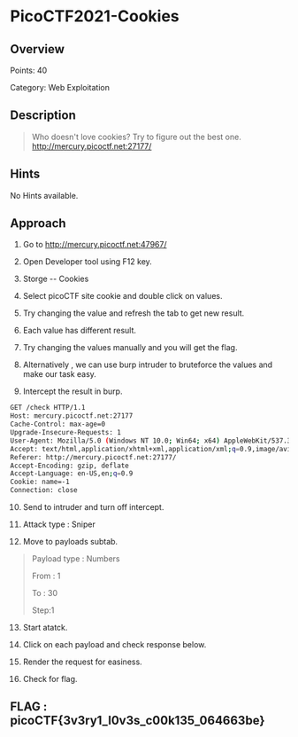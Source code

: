 # PicoCTF2021-Cookies

## Overview

Points: 40

Category: Web Exploitation

## Description

>Who doesn't love cookies? Try to figure out the best one. http://mercury.picoctf.net:27177/


## Hints
No Hints available.

## Approach 

1. Go to http://mercury.picoctf.net:47967/


2. Open Developer tool using F12 key. 

3. Storge -- Cookies

4. Select picoCTF site cookie and double click on values.

5. Try changing the value and refresh the tab to get new result.

6. Each value has different result.

7. Try changing the values manually and you will get the flag.

8. Alternatively , we can use burp intruder to bruteforce the values and make our task easy.

9. Intercept the result in burp.
```sh
GET /check HTTP/1.1
Host: mercury.picoctf.net:27177
Cache-Control: max-age=0
Upgrade-Insecure-Requests: 1
User-Agent: Mozilla/5.0 (Windows NT 10.0; Win64; x64) AppleWebKit/537.36 (KHTML, like Gecko) Chrome/107.0.5304.107 Safari/537.36
Accept: text/html,application/xhtml+xml,application/xml;q=0.9,image/avif,image/webp,image/apng,*/*;q=0.8,application/signed-exchange;v=b3;q=0.9
Referer: http://mercury.picoctf.net:27177/
Accept-Encoding: gzip, deflate
Accept-Language: en-US,en;q=0.9
Cookie: name=-1
Connection: close
```

10. Send to intruder and turn off intercept.

11.  Attack type : Sniper 

12. Move to payloads subtab.
  
  >Payload type : Numbers
  >
  >From : 1
  >
  >To : 30
  >
  >Step:1

13. Start atatck.

14. Click on each payload and check response below. 

15. Render the request for easiness.

16. Check for flag.

## FLAG : picoCTF{3v3ry1_l0v3s_c00k135_064663be}
